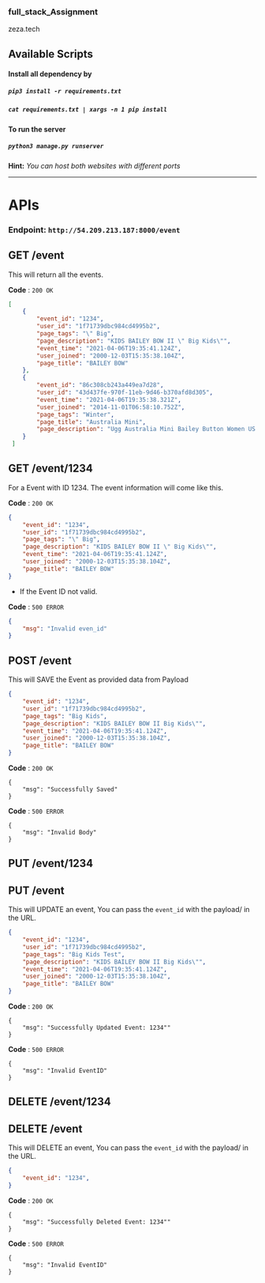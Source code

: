 ### full_stack_Assignment
zeza.tech

## Available Scripts

#### Install all dependency by
##### `pip3 install -r requirements.txt`
##### `cat requirements.txt | xargs -n 1 pip install`

#### To run the server
##### `python3 manage.py runserver`

**Hint:**
*You can host both websites with different ports*





---------------------------------------------------------------------------------------------------------------------
# APIs

### Endpoint: `http://54.209.213.187:8000/event`


## GET /event
This will return all the events.

**Code** : `200 OK`
```json
[
    {
        "event_id": "1234",
        "user_id": "1f71739dbc984cd4995b2",
        "page_tags": "\" Big",
        "page_description": "KIDS BAILEY BOW II \" Big Kids\"",
        "event_time": "2021-04-06T19:35:41.124Z",
        "user_joined": "2000-12-03T15:35:38.104Z",
        "page_title": "BAILEY BOW"
    },
    {
        "event_id": "86c308cb243a449ea7d28",
        "user_id": "43d437fe-970f-11eb-9d46-b370afd8d305",
        "event_time": "2021-04-06T19:35:38.321Z",
        "user_joined": "2014-11-01T06:58:10.752Z",
        "page_tags": "Winter",
        "page_title": "Australia Mini",
        "page_description": "Ugg Australia Mini Bailey Button Women US 6 Gray Winter Boot"
    }
 ]
```

## GET /event/1234
For a Event with ID 1234. The event information will come like this.

**Code** : `200 OK`
```json
{
    "event_id": "1234",
    "user_id": "1f71739dbc984cd4995b2",
    "page_tags": "\" Big",
    "page_description": "KIDS BAILEY BOW II \" Big Kids\"",
    "event_time": "2021-04-06T19:35:41.124Z",
    "user_joined": "2000-12-03T15:35:38.104Z",
    "page_title": "BAILEY BOW"
}
```
* If the Event ID not valid.

**Code** : `500 ERROR`
```json
{
    "msg": "Invalid even_id"
}
```



## POST /event
This will SAVE the Event as provided data from Payload
```json
{
    "event_id": "1234",
    "user_id": "1f71739dbc984cd4995b2",
    "page_tags": "Big Kids",
    "page_description": "KIDS BAILEY BOW II Big Kids\"",
    "event_time": "2021-04-06T19:35:41.124Z",
    "user_joined": "2000-12-03T15:35:38.104Z",
    "page_title": "BAILEY BOW"
}
```

**Code** : `200 OK`
```
{
    "msg": "Successfully Saved"
}
```

**Code** : `500 ERROR`

```
{
    "msg": "Invalid Body"
}
```

## PUT /event/1234
## PUT /event
This will UPDATE an event, You can pass the `event_id` with the payload/ in the URL.
```json
{
    "event_id": "1234",
    "user_id": "1f71739dbc984cd4995b2",
    "page_tags": "Big Kids Test",
    "page_description": "KIDS BAILEY BOW II Big Kids\"",
    "event_time": "2021-04-06T19:35:41.124Z",
    "user_joined": "2000-12-03T15:35:38.104Z",
    "page_title": "BAILEY BOW"
}
```

**Code** : `200 OK`
```
{
    "msg": "Successfully Updated Event: 1234""
}
```

**Code** : `500 ERROR`

```
{
    "msg": "Invalid EventID"
}
```

## DELETE /event/1234
## DELETE /event
This will DELETE an event, You can pass the `event_id` with the payload/ in the URL.

```json
{
    "event_id": "1234",
}
```

**Code** : `200 OK`
```
{
    "msg": "Successfully Deleted Event: 1234""
}
```

**Code** : `500 ERROR`

```
{
    "msg": "Invalid EventID"
}
```


